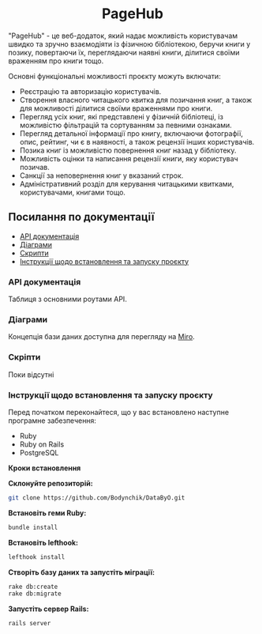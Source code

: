 <h1 align="center">PageHub</h1>

"PageHub" - це веб-додаток, який надає можливість користувачам швидко та зручно взаємодіяти із фізичною бібліотекою, беручи книги у позику, повертаючи їх, переглядаючи наявні книги, ділитися своїми враженням про книги тощо.

Основні функціональні можливості проєкту можуть включати:

- Реєстрацію та авторизацію користувачів.
- Створення власного читацького квитка для позичання книг, а також для можливості ділитися своїми враженнями про книги.
- Перегляд усіх книг, які представлені у фізичній бібліотеці, із можливістю фільтрацій та сортуванням за певними ознаками.
- Перегляд детальної інформації про книгу, включаючи фотографії, опис, рейтинг, чи є в наявності, а також рецензії інших користувачів.
- Позика книг із можливістю повернення книг назад у бібліотеку.
- Можливість оцінки та написання рецензії книги, яку користувач позичав.
- Санкції за неповернення книг у вказаний строк.
- Адміністративний розділ для керування читацькими квитками, користувачами, книгами тощо.

## Посилання по документації

- [API документація](#api-документація)
- [Діаграми](#діаграми)
- [Скрипти](#скрипти)
- [Інструкції щодо встановлення та запуску проєкту](#інструкції-щодо-встановлення-та-запуску-проєкту)

### API документація

Таблиця з основними роутами API.

### Діаграми

Концепція бази даних доступна для перегляду на [Miro](https://miro.com/welcomeonboard/RUx1MFRRT3VPNnhUWTRhS095am5qU2hOVWdLRURtVUNsczNGQ3A4cWsxZHYydXE2M3BTVTRBaEhQZDVBNm5KVnwzMDc0NDU3MzU4NDc1MTY0MjI5fDI=?share_link_id=282853899316).

### Скріпти

Поки відсутні

### Інструкції щодо встановлення та запуску проєкту

Перед початком переконайтеся, що у вас встановлено наступне програмне забезпечення:

- Ruby
- Ruby on Rails
- PostgreSQL

**Кроки встановлення**

**Склонуйте репозиторій:**

```bash 
git clone https://github.com/Bodynchik/DataByO.git
```

**Встановіть геми Ruby:**

```bash
bundle install
```

**Встановіть lefthook:**

```bash
lefthook install
```

**Створіть базу даних та запустіть міграції:**

```bash
rake db:create
rake db:migrate
```

**Запустіть сервер Rails:**

```bash
rails server
```
